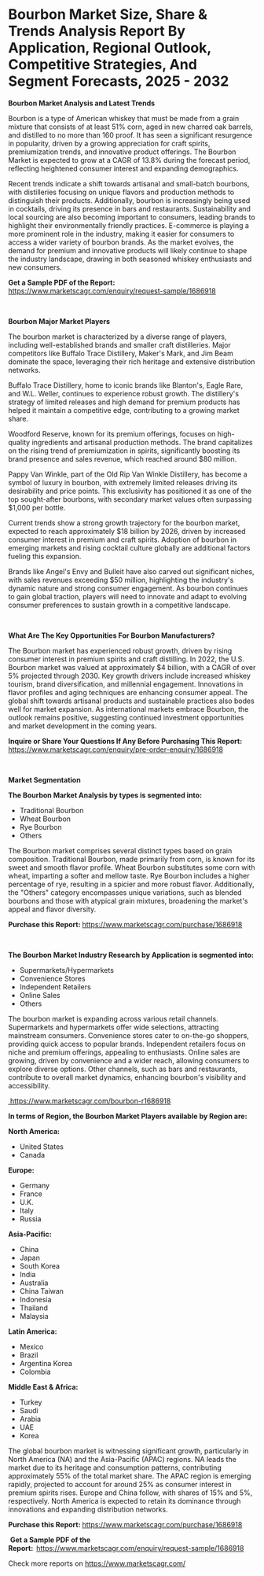 <p><h1>Bourbon Market Size, Share & Trends Analysis Report By Application, Regional Outlook, Competitive Strategies, And Segment Forecasts, 2025 - 2032</h1></p><p><strong>Bourbon Market Analysis and Latest Trends</strong></p>
<p><p>Bourbon is a type of American whiskey that must be made from a grain mixture that consists of at least 51% corn, aged in new charred oak barrels, and distilled to no more than 160 proof. It has seen a significant resurgence in popularity, driven by a growing appreciation for craft spirits, premiumization trends, and innovative product offerings. The Bourbon Market is expected to grow at a CAGR of 13.8% during the forecast period, reflecting heightened consumer interest and expanding demographics.</p><p>Recent trends indicate a shift towards artisanal and small-batch bourbons, with distilleries focusing on unique flavors and production methods to distinguish their products. Additionally, bourbon is increasingly being used in cocktails, driving its presence in bars and restaurants. Sustainability and local sourcing are also becoming important to consumers, leading brands to highlight their environmentally friendly practices. E-commerce is playing a more prominent role in the industry, making it easier for consumers to access a wider variety of bourbon brands. As the market evolves, the demand for premium and innovative products will likely continue to shape the industry landscape, drawing in both seasoned whiskey enthusiasts and new consumers.</p></p>
<p><strong>Get a Sample PDF of the Report:&nbsp;</strong> <a href="https://www.marketscagr.com/enquiry/request-sample/1686918?utm_campaign=2038&utm_medium=2&utm_source=Github&utm_content=ia&utm_term=15022025&utm_id=bourbon">https://www.marketscagr.com/enquiry/request-sample/1686918</a></p>
<p>&nbsp;</p>
<p><strong>Bourbon Major Market Players</strong></p>
<p><p>The bourbon market is characterized by a diverse range of players, including well-established brands and smaller craft distilleries. Major competitors like Buffalo Trace Distillery, Maker's Mark, and Jim Beam dominate the space, leveraging their rich heritage and extensive distribution networks. </p><p>Buffalo Trace Distillery, home to iconic brands like Blanton's, Eagle Rare, and W.L. Weller, continues to experience robust growth. The distillery's strategy of limited releases and high demand for premium products has helped it maintain a competitive edge, contributing to a growing market share.</p><p>Woodford Reserve, known for its premium offerings, focuses on high-quality ingredients and artisanal production methods. The brand capitalizes on the rising trend of premiumization in spirits, significantly boosting its brand presence and sales revenue, which reached around $80 million.</p><p>Pappy Van Winkle, part of the Old Rip Van Winkle Distillery, has become a symbol of luxury in bourbon, with extremely limited releases driving its desirability and price points. This exclusivity has positioned it as one of the top sought-after bourbons, with secondary market values often surpassing $1,000 per bottle. </p><p>Current trends show a strong growth trajectory for the bourbon market, expected to reach approximately $18 billion by 2026, driven by increased consumer interest in premium and craft spirits. Adoption of bourbon in emerging markets and rising cocktail culture globally are additional factors fueling this expansion. </p><p>Brands like Angel's Envy and Bulleit have also carved out significant niches, with sales revenues exceeding $50 million, highlighting the industry's dynamic nature and strong consumer engagement. As bourbon continues to gain global traction, players will need to innovate and adapt to evolving consumer preferences to sustain growth in a competitive landscape.</p></p>
<p>&nbsp;</p>
<p><strong>What Are The Key Opportunities For Bourbon Manufacturers?</strong></p>
<p><p>The Bourbon market has experienced robust growth, driven by rising consumer interest in premium spirits and craft distilling. In 2022, the U.S. Bourbon market was valued at approximately $4 billion, with a CAGR of over 5% projected through 2030. Key growth drivers include increased whiskey tourism, brand diversification, and millennial engagement. Innovations in flavor profiles and aging techniques are enhancing consumer appeal. The global shift towards artisanal products and sustainable practices also bodes well for market expansion. As international markets embrace Bourbon, the outlook remains positive, suggesting continued investment opportunities and market development in the coming years.</p></p>
<p><strong>Inquire or Share Your Questions If Any Before Purchasing This Report:</strong> <a href="https://www.marketscagr.com/enquiry/pre-order-enquiry/1686918?utm_campaign=2038&utm_medium=2&utm_source=Github&utm_content=ia&utm_term=15022025&utm_id=bourbon">https://www.marketscagr.com/enquiry/pre-order-enquiry/1686918</a></p>
<p>&nbsp;</p>
<p><strong>Market Segmentation</strong></p>
<p><strong>The Bourbon Market Analysis by types is segmented into:</strong></p>
<p><ul><li>Traditional Bourbon</li><li>Wheat Bourbon</li><li>Rye Bourbon</li><li>Others</li></ul></p>
<p><p>The Bourbon market comprises several distinct types based on grain composition. Traditional Bourbon, made primarily from corn, is known for its sweet and smooth flavor profile. Wheat Bourbon substitutes some corn with wheat, imparting a softer and mellow taste. Rye Bourbon includes a higher percentage of rye, resulting in a spicier and more robust flavor. Additionally, the "Others" category encompasses unique variations, such as blended bourbons and those with atypical grain mixtures, broadening the market's appeal and flavor diversity.</p></p>
<p><strong>Purchase this Report:&nbsp;</strong><a href="https://www.marketscagr.com/purchase/1686918?utm_campaign=2038&utm_medium=2&utm_source=Github&utm_content=ia&utm_term=15022025&utm_id=bourbon">https://www.marketscagr.com/purchase/1686918</a></p>
<p>&nbsp;</p>
<p><strong>The Bourbon Market Industry Research by Application is segmented into:</strong></p>
<p><ul><li>Supermarkets/Hypermarkets</li><li>Convenience Stores</li><li>Independent Retailers</li><li>Online Sales</li><li>Others</li></ul></p>
<p><p>The bourbon market is expanding across various retail channels. Supermarkets and hypermarkets offer wide selections, attracting mainstream consumers. Convenience stores cater to on-the-go shoppers, providing quick access to popular brands. Independent retailers focus on niche and premium offerings, appealing to enthusiasts. Online sales are growing, driven by convenience and a wider reach, allowing consumers to explore diverse options. Other channels, such as bars and restaurants, contribute to overall market dynamics, enhancing bourbon's visibility and accessibility.</p></p>
<p><a href="https://www.marketscagr.com/bourbon-r1686918?utm_campaign=2038&utm_medium=2&utm_source=Github&utm_content=ia&utm_term=15022025&utm_id=bourbon">&nbsp;https://www.marketscagr.com/bourbon-r1686918</a></p>
<p><strong>In terms of Region, the Bourbon Market Players available by Region are:</strong></p>
<p>
    <p> <strong> North America: </strong>
        <ul>
            <li>United States</li>
            <li>Canada</li>
        </ul>
        </p> 
    <p> <strong> Europe: </strong>
        <ul>
            <li>Germany</li>
            <li>France</li>
            <li>U.K.</li>
            <li>Italy</li>
            <li>Russia</li>
        </ul>
        </p> 
    <p> <strong> Asia-Pacific: </strong>
        <ul>
            <li>China</li>
            <li>Japan</li>
            <li>South Korea</li>
            <li>India</li>
            <li>Australia</li>
            <li>China Taiwan</li>
            <li>Indonesia</li>
            <li>Thailand</li>
            <li>Malaysia</li>
        </ul>
        </p> 
    <p> <strong> Latin America: </strong>
        <ul>
            <li>Mexico</li>
            <li>Brazil</li>
            <li>Argentina Korea</li>
            <li>Colombia</li>
        </ul>
        </p> 
    <p> <strong> Middle East & Africa: </strong>
        <ul>
            <li>Turkey</li>
            <li>Saudi</li>
            <li>Arabia</li>
            <li>UAE</li>
            <li>Korea</li>
        </ul>
    </p>
    </p>
<p><p>The global bourbon market is witnessing significant growth, particularly in North America (NA) and the Asia-Pacific (APAC) regions. NA leads the market due to its heritage and consumption patterns, contributing approximately 55% of the total market share. The APAC region is emerging rapidly, projected to account for around 25% as consumer interest in premium spirits rises. Europe and China follow, with shares of 15% and 5%, respectively. North America is expected to retain its dominance through innovations and expanding distribution networks.</p></p>
<p><strong>Purchase this Report: </strong><a href="https://www.marketscagr.com/purchase/1686918?utm_campaign=2038&utm_medium=2&utm_source=Github&utm_content=ia&utm_term=15022025&utm_id=bourbon">https://www.marketscagr.com/purchase/1686918</a></p>
<p>&nbsp;<strong>Get a Sample PDF of the Report:&nbsp;&nbsp;</strong><a href="https://www.marketscagr.com/enquiry/request-sample/1686918?utm_campaign=2038&utm_medium=2&utm_source=Github&utm_content=ia&utm_term=15022025&utm_id=bourbon">https://www.marketscagr.com/enquiry/request-sample/1686918</a></p>
<p><strong></strong></p>
<p>Check more reports on <a href="https://www.marketscagr.com/?utm_campaign=2038&utm_medium=2&utm_source=Github&utm_content=ia&utm_term=15022025&utm_id=bourbon">https://www.marketscagr.com/</a></p>
